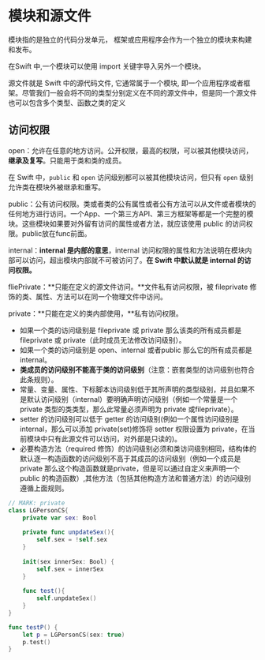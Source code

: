 # 模块和源文件

模块指的是独立的代码分发单元， 框架或应用程序会作为一个独立的模块来构建和发布。

在Swift 中,一个模块可以使用 import 关键字导入另外一个模块。

源文件就是 Swift 中的源代码文件, 它通常属于一个模块, 即一个应用程序或者框架。尽管我们一般会将不同的类型分别定义在不同的源文件中，但是同一个源文件也可以包含多个类型、函数之类的定义

## 访问权限

open：允许在任意的地方访问。公开权限，最高的权限，可以被其他模块访问，**继承及复写**。只能用于类和类的成员。

在 Swift 中，`public` 和 `open` 访问级别都可以被其他模块访问，但只有 `open` 级别允许类在模块外被继承和重写。

public：公有访问权限。类或者类的公有属性或者公有方法可以从文件或者模块的任何地方进行访问。一个App、一个第三方API、第三方框架等都是一个完整的模块。这些模块如果要对外留有访问的属性或者方法，就应该使用 public 的访问权限。public放在func前面。

internal：**internal 是内部的意思**，internal 访问权限的属性和方法说明在模块内部可以访问，超出模块内部就不可被访问了。**在 Swift 中默认就是 internal 的访问权限。**

fliePrivate：**只能在定义的源文件访问。**文件私有访问权限，被 fileprivate 修饰的类、属性、方法可以在同一个物理文件中访问。

private：**只能在定义的类内部使用，**私有访问权限。

- 如果一个类的访问级别是 fileprivate 或 private 那么该类的所有成员都是 fileprivate 或 private（此时成员无法修改访问级别）。
- 如果一个类的访问级别是 open、internal 或者public 那么它的所有成员都是internal。
- **类成员的访问级别不能高于类的访问级别**（注意：嵌套类型的访问级别也符合此条规则）。
- 常量、变量、属性、下标脚本访问级别低于其所声明的类型级别，并且如果不是默认访问级别（internal）要明确声明访问级别（例如一个常量是一个 private 类型的类类型，那么此常量必须声明为 private 或fileprivate）。
- setter 的访问级别可以低于 getter 的访问级别(例如一个属性访问级别是 internal，那么可以添加 private(set)修饰将 setter 权限设置为 private，在当前模块中只有此源文件可以访问，对外部是只读的)。
- 必要构造方法（required 修饰）的访问级别必须和类访问级别相同，结构体的默认逐一构造函数的访问级别不高于其成员的访问级别（例如一个成员是 private 那么这个构造函数就是private，但是可以通过自定义来声明一个 public 的构造函数）,其他方法（包括其他构造方法和普通方法）的访问级别遵循上面规则。

```swift
// MARK: private
class LGPersonCS{
    private var sex: Bool
    
    private func unpdateSex(){
        self.sex = !self.sex
    }
    
    init(sex innerSex: Bool) {
        self.sex = innerSex
    }
    
    func test(){
        self.unpdateSex()
    }
}

func testP() {
    let p = LGPersonCS(sex: true)
    p.test()
}
```

